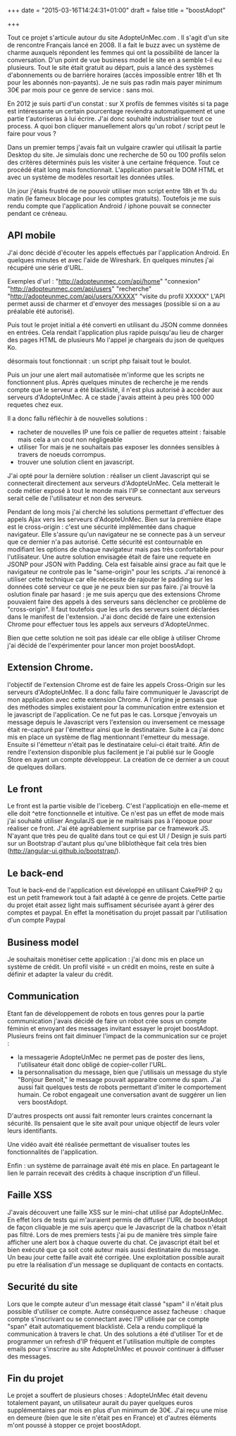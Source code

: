 +++
date = "2015-03-16T14:24:31+01:00"
draft = false
title = "boostAdopt"

+++

Tout ce projet s'articule autour du site AdopteUnMec.com . Il s'agit d'un site de rencontre Français lancé en 2008. Il a fait le buzz avec un système de charme auxquels répondent les femmes qui ont la possibilité de lancer la conversation. D'un point de vue business model le site en a semble t-il eu plusieurs. Tout le site était gratuit au départ, puis a lancé des systèmes d'abonnements ou de barrière horaires  (accès impossible entrer 18h et 1h pour les abonnés non-payants). Je ne suis pas radin mais payer minimum 30€ par mois pour ce genre de service : sans moi.

En 2012 je suis parti d'un constat : sur X profils de femmes visités si ta page est intéressante un certain pourcentage reviendra automatiquement et une partie t'autoriseras à lui écrire. J'ai donc souhaité industrialiser tout ce process. A quoi bon cliquer manuellement alors qu'un robot / script peut le faire pour vous ?

Dans un premier temps j'avais fait un vulgaire crawler qui utilisait la partie Desktop du site. Je simulais donc une recherche de 50 ou 100 profils selon des critères déterminés puis les visiter à une certaine fréquence. Tout ce procédé était long mais fonctionnait. L'application parsait le DOM HTML et avec un système de modèles resortait les données utiles.

Un jour j'étais frustré de ne pouvoir utiliser mon script entre 18h et 1h du matin (le fameux blocage pour les comptes gratuits). Toutefois je me suis rendu compte que l'application Android / iphone pouvait se connecter pendant ce créneau. 


## API mobile
J'ai donc décidé d'écouter les appels effectués par l'application Android. En quelques minutes et avec l'aide de Wireshark. En quelques minutes j'ai récupéré une série d'URL.

Exemples d'url :
"http://adopteunmec.com/api/home" "connexion"
"http://adopteunmec.com/api/users" "recherche"
"http://adopteunmec.com/api/users/XXXXX" "visite du profil XXXXX"
L'API permet aussi de charmer et d'envoyer des messages (possible si on a au préalable été autorisé).

Puis tout le projet initial a été converti en utilisant du JSON comme données en entrées. Cela rendait l'application plus rapide puisqu'au lieu de charger des pages HTML de plusieurs Mo l'appel je chargeais du json de quelques Ko.

désormais tout fonctionnait : un script php faisait tout le boulot.

Puis un jour une alert mail automatisée m'informe que les scripts ne fonctionnent plus. Après quelques minutes de recherche je me rends compte que le serveur a été blacklisté, il n'est plus autorisé à accèder aux serveurs d'AdopteUnMec. A ce stade j'avais atteint à peu près 100 000 requetes chez eux. 

Il a donc fallu réfléchir à de nouvelles solutions : 
- racheter de nouvelles IP une fois ce pallier de requetes atteint : faisable mais cela a un cout non négligeable 
- utiliser Tor mais je ne souhaitais pas exposer les données sensibles à travers de noeuds corrompus.
- trouver une solution client en javascript.

J'ai opté pour la dernière solution : réaliser un client Javascript qui se connecterait directement aux serveurs d'AdopteUnMec. Cela metterait le code métier exposé à tout le monde mais l'IP se connectant aux serveurs serait celle de l'utilisateur et non des serveurs.

Pendant de long mois j'ai cherché les solutions permettant d'effectuer des appels Ajax vers les serveurs d'AdopteUnMec. 
Bien sur la première étape est le cross-origin : c'est une sécurité implémentée dans chaque navigateur. Elle s'assure qu'un navigateur ne se connecte pas à un serveur que ce dernier n'a pas autorisé. Cette sécurité est contournable en modifiant les options de chaque navigateur mais pas très confortable pour l'utilisateur. 
Une autre solution envisagée était de faire une requete en JSONP pour JSON with Padding. Cela est faisable ainsi grace au fait que le navigateur ne controle pas le "same-origin" pour les scripts. J'ai renoncé à utiliser cette technique car elle nécessite de rajouter le padding sur les données coté serveur ce que je ne peux bien sur pas faire.
j'ai trouvé la oslution finale par hasard : je me suis aperçu que des extensions Chrome pouvaient faire des appels à des serveurs sans déclencher ce problème de "cross-origin". Il faut toutefois que les urls des serveurs soient déclarées dans le manifest de l'extension. J'ai donc decidé de faire une extension Chrome pour effectuer tous les appels aux serveurs d'AdopteUnmec.

Bien que cette solution ne soit pas idéale car elle oblige à utiliser Chrome j'ai décidé de l'expérimenter pour lancer mon projet boostAdopt. 

## Extension Chrome.
l'objectif de l'extension Chrome est de faire les appels Cross-Origin sur les serveurs d'AdopteUnMec. Il a donc fallu faire communiquer le Javascript de mon application avec cette extension Chrome. A l'origine je pensais que des méthodes simples existaient pour la communication entre extension et le javascript de l'application. Ce ne fut pas le cas. Lorsque j'envoyais un message depuis le Javascript vers l'extension ou inversement ce message était re-capturé par l'émetteur ainsi que le destinataire. Suite à ca j'ai donc mis en place un système de flag mentionnant l'emetteur du message. Ensuite si l'émetteur n'était pas le destinataire celui-ci était traité. Afin de rendre l'extension disponible plus facilement je l'ai publié sur le Google Store en ayant un compte développeur. La création de ce dernier a un couut de quelques dollars.

## Le front
Le front est la partie visible de l'iceberg. C'est l'applicatiojn en elle-meme et elle doit ^etre fonctionnelle et intuitive. Ce n'est pas un effet de mode mais j'ai souhaité utiliser AngularJS que je ne maitrisais pas à l'époque pour réaliser ce front. J'ai été agréablement surprise par ce framework JS. N'ayant que très peu de qualité dans tout ce qui est UI / Design je suis parti sur un Bootstrap d'autant plus qu'une bliblothèque fait cela très bien (http://angular-ui.github.io/bootstrap/). 


## Le back-end 
Tout le back-end de l'application est développé en utilisant CakePHP 2 qu est un petit framework tout à fait adapté à ce genre de projets. Cette partie du projet était assez light mais suffisament sécurisée ayant à gérer des comptes et paypal. En effet la monétisation du projet passait par l'utilisation d'un compte Paypal 




## Business model
Je souhaitais monétiser cette application : j'ai donc mis en place un système de crédit. Un profil visité = un crédit en moins, reste en suite à définir et adapter la valeur du crédit. 

## Communication
Etant fan de développement de robots en tous genres pour la partie communication j'avais décidé de faire un robot crée sous un compte féminin et envoyant des messages invitant essayer le projet boostAdopt.
Plusieurs freins ont fait diminuer l'impact de la communication sur ce projet :
- la messagerie AdopteUnMec ne permet pas de poster des liens, l'utilisateur était donc obligé de copier-coller l'URL.
- la personnalisation du message, bien que j'utilisais un message du style "Bonjour Benoit," le message pouvait apparaitre comme du spam.
J'ai aussi fait quelques tests de robots permettant d'imiter le comportement humain. Ce robot engageait une conversation avant de suggérer un lien vers boostAdopt.

D'autres prospects ont aussi fait remonter leurs craintes concernant la sécurité. Ils pensaient que le site avait pour unique objectif de leurs voler leurs identifiants.

Une vidéo avait été réalisée permettant de visualiser toutes les fonctionnalités de l'application.

Enfin : un système de parrainage avait été mis en place. En partageant le lien le parrain recevait des crédits à chaque inscription d'un filleul.

## Faille XSS 
J'avais découvert une faille XSS sur le mini-chat utilisé par AdopteUnMec. 
En effet lors de tests qui m'auraient permis de diffuser l'URL de boostAdopt de façon cliquable je me suis aperçu que le Javascript de la chatbox n'était pas filtré. Lors de mes premiers tests j'ai pu de manière très simple faire afficher une alert box à chaque ouverte du chat. Ce javascript était bel et bien exécuté que ça soit coté auteur mais aussi destinataire du message. Un beau jour cette faille avait été corrigée. Une exploitation possible aurait pu etre la réalisation d'un message se dupliquant de contacts en contacts.

## Securité du site
Lors que le compte auteur d'un message était classé "spam" il n'était plus possible d'utiliser ce compte. Autre conséquence assez facheuse : chaque compte s'inscrivant ou se connectant avec l'IP utilisée par ce compte "span" était automatiquement blacklisté. Cela a rendu compliqué la communication à travers le chat. Un des solutions a été d'utiliser Tor et de programmer un refresh d'IP fréquent et l'utilisation multiple de comptes emails pour s'inscrire au site AdopteUnMec et pouvoir continuer à diffuser des messages.

## Fin du projet
Le projet a souffert de plusieurs choses :
AdopteUnMec était devenu totalement payant, un utilisateur aurait du payer quelques euros supplémentaires par mois en plus d'un minimum de 30€. 
J'ai reçu une mise en demeure (bien que le site n'était pes en France)  et d'autres éléments m'ont poussé à stopper ce projet boostAdopt.
